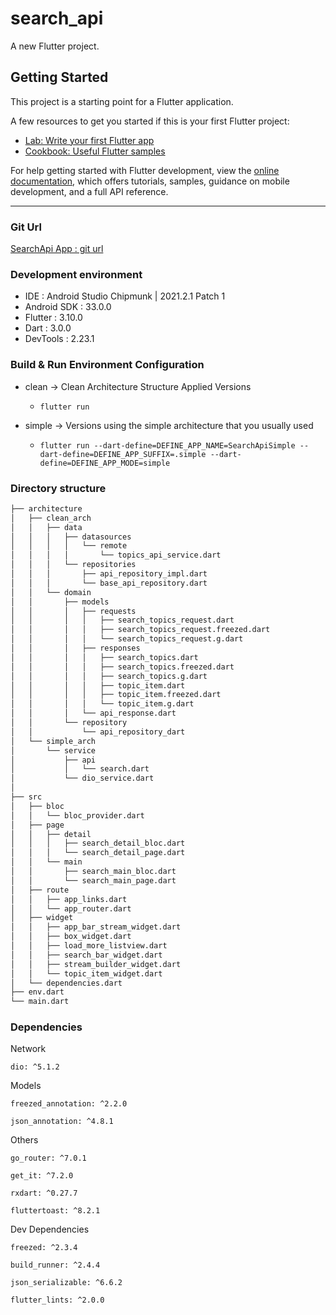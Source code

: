 # search_api

A new Flutter project.

## Getting Started

This project is a starting point for a Flutter application.

A few resources to get you started if this is your first Flutter project:

- [Lab: Write your first Flutter app](https://docs.flutter.dev/get-started/codelab)
- [Cookbook: Useful Flutter samples](https://docs.flutter.dev/cookbook)

For help getting started with Flutter development, view the
[online documentation](https://docs.flutter.dev/), which offers tutorials,
samples, guidance on mobile development, and a full API reference.

----------------------------------------------------------------------------------------

### Git Url
[SearchApi App : git url](https://github.com/bung428/search_api)

### Development environment
- IDE         : Android Studio Chipmunk | 2021.2.1 Patch 1
- Android SDK : 33.0.0
- Flutter     : 3.10.0
- Dart        : 3.0.0
- DevTools    : 2.23.1

### Build & Run Environment Configuration
- clean -> Clean Architecture Structure Applied Versions
  - `flutter run`

- simple -> Versions using the simple architecture that you usually used
  - `flutter run --dart-define=DEFINE_APP_NAME=SearchApiSimple --dart-define=DEFINE_APP_SUFFIX=.simple --dart-define=DEFINE_APP_MODE=simple`

### Directory structure

```bash
├── architecture
│   ├── clean_arch
│   │   ├── data
│   │   │   ├── datasources
│   │   │   │   └── remote
│   │   │   │       └── topics_api_service.dart
│   │   │   └── repositories
│   │   │       ├── api_repository_impl.dart
│   │   │       └── base_api_repository.dart
│   │   └── domain
│   │       ├── models
│   │       │   ├── requests
│   │       │   │   ├── search_topics_request.dart
│   │       │   │   ├── search_topics_request.freezed.dart
│   │       │   │   └── search_topics_request.g.dart
│   │       │   ├── responses
│   │       │   │   ├── search_topics.dart
│   │       │   │   ├── search_topics.freezed.dart
│   │       │   │   ├── search_topics.g.dart
│   │       │   │   ├── topic_item.dart
│   │       │   │   ├── topic_item.freezed.dart
│   │       │   │   └── topic_item.g.dart
│   │       │   └── api_response.dart
│   │       └── repository
│   │           └── api_repository_dart
│   └── simple_arch
│       └── service
│           ├── api
│           │   └── search.dart
│           └── dio_service.dart
│  
├── src
│   ├── bloc
│   │   └── bloc_provider.dart
│   ├── page
│   │   ├── detail
│   │   │   ├── search_detail_bloc.dart
│   │   │   └── search_detail_page.dart
│   │   └── main
│   │       ├── search_main_bloc.dart
│   │       └── search_main_page.dart
│   ├── route
│   │   ├── app_links.dart
│   │   └── app_router.dart
│   ├── widget
│   │   ├── app_bar_stream_widget.dart
│   │   ├── box_widget.dart
│   │   ├── load_more_listview.dart
│   │   ├── search_bar_widget.dart
│   │   ├── stream_builder_widget.dart
│   │   └── topic_item_widget.dart
│   └── dependencies.dart
├── env.dart
└── main.dart 
``` 

### Dependencies
Network

`dio: ^5.1.2`


Models

`freezed_annotation: ^2.2.0`

`json_annotation: ^4.8.1`


Others

`go_router: ^7.0.1`

`get_it: ^7.2.0`

`rxdart: ^0.27.7`

`fluttertoast: ^8.2.1`


Dev Dependencies

`freezed: ^2.3.4`

`build_runner: ^2.4.4`

`json_serializable: ^6.6.2`

`flutter_lints: ^2.0.0`

